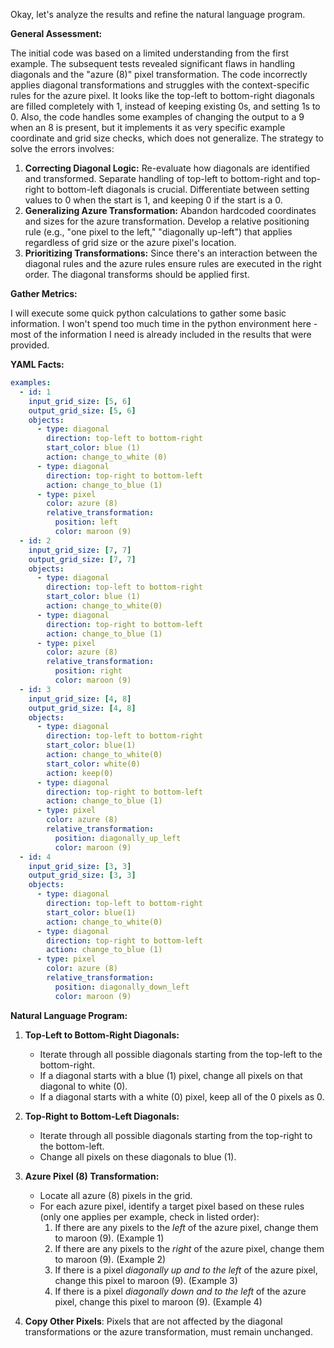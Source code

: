 Okay, let's analyze the results and refine the natural language program.

**General Assessment:**

The initial code was based on a limited understanding from the first example. The subsequent tests revealed significant flaws in handling diagonals and the "azure (8)" pixel transformation. The code incorrectly applies diagonal transformations and struggles with the context-specific rules for the azure pixel. It looks like the top-left to bottom-right diagonals are filled completely with 1, instead of keeping existing 0s, and setting 1s to 0. Also, the code handles some examples of changing the output to a 9 when an 8 is present, but it implements it as very specific example coordinate and grid size checks, which does not generalize. The strategy to solve the errors involves:

1.  **Correcting Diagonal Logic:** Re-evaluate how diagonals are identified and transformed. Separate handling of top-left to bottom-right and top-right to bottom-left diagonals is crucial. Differentiate between setting values to 0 when the start is 1, and keeping 0 if the start is a 0.
2.  **Generalizing Azure Transformation:** Abandon hardcoded coordinates and sizes for the azure transformation. Develop a relative positioning rule (e.g., "one pixel to the left," "diagonally up-left") that applies regardless of grid size or the azure pixel's location.
3. **Prioritizing Transformations:** Since there's an interaction between the diagonal rules and the azure rules ensure rules are executed in the right order. The diagonal transforms should be applied first.

**Gather Metrics:**

I will execute some quick python calculations to gather some basic information. I won't spend too much time in the python environment here - most of the information I need is already included in the results that were provided.

**YAML Facts:**


```yaml
examples:
  - id: 1
    input_grid_size: [5, 6]
    output_grid_size: [5, 6]
    objects:
      - type: diagonal
        direction: top-left to bottom-right
        start_color: blue (1)
        action: change_to_white (0)
      - type: diagonal
        direction: top-right to bottom-left
        action: change_to_blue (1)
      - type: pixel
        color: azure (8)
        relative_transformation:
          position: left
          color: maroon (9)
  - id: 2
    input_grid_size: [7, 7]
    output_grid_size: [7, 7]
    objects:
      - type: diagonal
        direction: top-left to bottom-right
        start_color: blue (1)
        action: change_to_white(0)
      - type: diagonal
        direction: top-right to bottom-left
        action: change_to_blue (1)
      - type: pixel
        color: azure (8)
        relative_transformation:
          position: right
          color: maroon (9)
  - id: 3
    input_grid_size: [4, 8]
    output_grid_size: [4, 8]
    objects:
      - type: diagonal
        direction: top-left to bottom-right
        start_color: blue(1)
        action: change_to_white(0)
        start_color: white(0)
        action: keep(0)
      - type: diagonal
        direction: top-right to bottom-left
        action: change_to_blue (1)
      - type: pixel
        color: azure (8)
        relative_transformation:
          position: diagonally_up_left
          color: maroon (9)
  - id: 4
    input_grid_size: [3, 3]
    output_grid_size: [3, 3]
    objects:
      - type: diagonal
        direction: top-left to bottom-right
        start_color: blue(1)
        action: change_to_white(0)
      - type: diagonal
        direction: top-right to bottom-left
        action: change_to_blue (1)
      - type: pixel
        color: azure (8)
        relative_transformation:
          position: diagonally_down_left
          color: maroon (9)

```


**Natural Language Program:**

1.  **Top-Left to Bottom-Right Diagonals:**
    *   Iterate through all possible diagonals starting from the top-left to the bottom-right.
    *   If a diagonal starts with a blue (1) pixel, change all pixels on that diagonal to white (0).
    *   If a diagonal starts with a white (0) pixel, keep all of the 0 pixels as 0.

2.  **Top-Right to Bottom-Left Diagonals:**
    *   Iterate through all possible diagonals starting from the top-right to the bottom-left.
    *   Change all pixels on these diagonals to blue (1).

3.  **Azure Pixel (8) Transformation:**
    *   Locate all azure (8) pixels in the grid.
    *   For each azure pixel, identify a target pixel based on these rules (only one applies per example, check in listed order):
        1.  If there are any pixels to the *left* of the azure pixel, change them to maroon (9). (Example 1)
        2.  If there are any pixels to the *right* of the azure pixel, change them to maroon (9). (Example 2)
        3. If there is a pixel *diagonally up and to the left* of the azure pixel, change this pixel to maroon (9). (Example 3)
        4. If there is a pixel *diagonally down and to the left* of the azure pixel, change this pixel to maroon (9). (Example 4)

4.  **Copy Other Pixels**: Pixels that are not affected by the diagonal transformations or the azure transformation, must remain unchanged.

